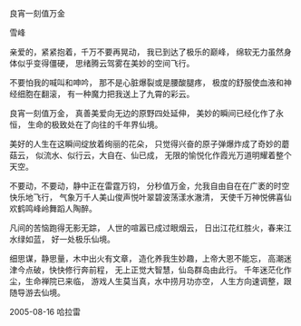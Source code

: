 良宵一刻值万金

雪峰


亲爱的，紧紧抱着，千万不要再晃动，
我已到达了极乐的巅峰，
绵软无力虽然身体似乎变得僵硬，
思绪腾云驾雾在美妙的空间飞行。

不要怕我的喊叫和呻吟，
那不是心脏爆裂或是腰酸腿疼，
极度的舒服使血液和神经细胞在翻滚，
有一种魔力把我送上了九霄的彩云。

良宵一刻值万金，
真善美爱向无边的原野四处延伸，
美妙的瞬间已经化作了永恒，
生命的极致处在了向往的千年界仙境。

美好的人生在这瞬间绽放着绚丽的花朵，
只觉得兴奋的原子弹爆炸成了奇妙的蘑菇云，
似流水、似行云，大自在、仙已成，
无限的愉悦化作霞光万道明耀着整个天空。

不要动，不要动，静中正在雷霆万钧，
分秒值万金，允我自由自在在广袤的时空快乐地飞行，
气象万千人美山俊声悦叶翠碧波荡漾水澈清，
天使千万神悦佛喜仙欢鹤鸣峰岭舞蹈人陶醉。

凡间的苦恼跑得无影无踪，
人世的喧嚣已成过眼烟云，
日出江花红胜火，春来江水绿如蓝，
好一处极乐仙境。

细思谋，静思量，木中出火有文章，
造化养我生妙趣，上帝大恩不能忘，
高潮迷津今点破，快快修行奔前程，
无上正觉大智慧，仙岛群岛由此行。
千年迷茫化作尘，生命禅院已来临，
游戏人生莫当真，水中捞月功亦空，
人生方向速调整，跟随导游去仙境。

2005-08-16 哈拉雷




